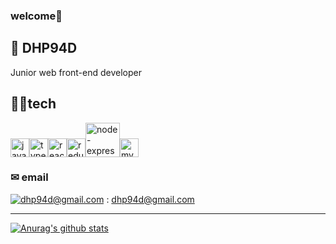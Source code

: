 ### welcome👋

## 👶 DHP94D
Junior web front-end developer

## 👨‍🔧tech
<img alt="javascript" width="30px" src="https://img.icons8.com/color/240/000000/javascript.png" /><img alt="typescript" width="30px" src="https://img.icons8.com/color/240/000000/typescript.png" /><img alt="react" width="30px" src="https://img.icons8.com/color/240/000000/react-native.png" /><img alt="redux" width="30px" src="https://img.icons8.com/color/240/000000/redux.png" /><img alt="node-express" width="55px" src="https://user-images.githubusercontent.com/68668924/103887510-7d6f8600-5126-11eb-92e6-846bb611876a.png" /><img alt="mysql" width="30px" src="https://img.icons8.com/color/240/000000/mysql.png" />
### ✉ email
[![dhp94d@gmail.com](https://img.shields.io/badge/Gmail-d14836?style=flat-square&logo=Gmail&logoColor=white&link=mailto:dhp94d@gmail.com)](mailto:pdh94d@gmail.com) : dhp94d@gmail.com

---
[![Anurag's github stats](https://github-readme-stats.vercel.app/api?username=dhp94d)](https://github.com/anuraghazra/github-readme-stats)

